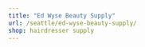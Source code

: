 ```yaml
---
title: "Ed Wyse Beauty Supply"
url: /seattle/ed-wyse-beauty-supply/
shop: hairdresser supply
---
```

